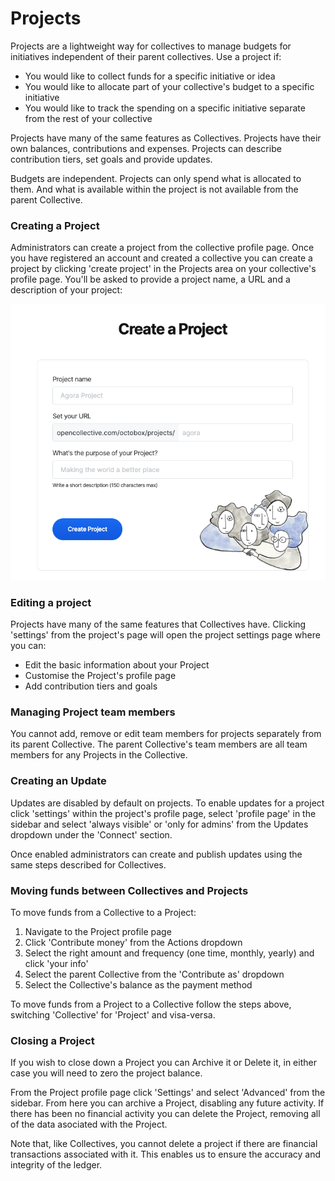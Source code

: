 # Projects

Projects are a lightweight way for collectives to manage budgets for initiatives independent of their parent collectives. Use a project if:

* You would like to collect funds for a specific initiative or idea
* You would like to allocate part of your collective's budget to a specific initiative 
* You would like to track the spending on a specific initiative separate from the rest of your collective

Projects have many of the same features as Collectives. Projects have their own balances, contributions and expenses. Projects can describe contribution tiers, set goals and provide updates. 

Budgets are independent. Projects can only spend what is allocated to them. And what is available within the project is not available from the parent Collective.

### Creating a Project

Administrators can create a project from the collective profile page. Once you have registered an account and created a collective you can create a project by clicking 'create project' in the Projects area on your collective's profile page. You'll be asked to provide a project name, a URL and a description of your project:

![Adding a project to a collective.](../.gitbook/assets/screenshot-2021-05-13-at-17.11.52.png)

### Editing a project

Projects have many of the same features that Collectives have. Clicking 'settings' from the project's page will open the project settings page where you can:

* Edit the basic information about your Project
* Customise the Project's profile page
* Add contribution tiers and goals

### Managing Project team members

You cannot add, remove or edit team members for projects separately from its parent Collective. The parent Collective's team members are all team members for any Projects in the Collective. 

### Creating an Update

Updates are disabled by default on projects. To enable updates for a project click 'settings' within the project's profile page, select 'profile page' in the sidebar and select 'always visible' or 'only for admins' from the Updates dropdown under the 'Connect' section.

Once enabled administrators can create and publish updates using the same steps described for Collectives.

### Moving funds between Collectives and Projects

To move funds from a Collective to a Project:

1. Navigate to the Project profile page
2. Click 'Contribute money' from the Actions dropdown
3. Select the right amount and frequency \(one time, monthly, yearly\) and click 'your info'
4. Select the parent Collective from the 'Contribute as' dropdown  
5. Select the Collective's balance as the payment method

To move funds from a Project to a Collective follow the steps above, switching 'Collective' for 'Project' and visa-versa. 

### Closing a Project

If you wish to close down a Project you can Archive it or Delete it, in either case you will need to zero the project balance.

From the Project profile page click 'Settings' and select 'Advanced' from the sidebar. From here you can archive a Project, disabling any future activity. If there has been no financial activity you can delete the Project, removing all of the data asociated with the Project. 

Note that, like Collectives, you cannot delete a project if there are financial transactions associated with it. This enables us to ensure the accuracy and integrity of the ledger.

